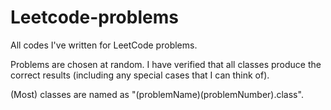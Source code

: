 # Leetcode-problems
All codes I've written for LeetCode problems.

Problems are chosen at random.
I have verified that all classes produce the correct results (including any special cases that I can think of).

(Most) classes are named as "(problemName)(problemNumber).class".
